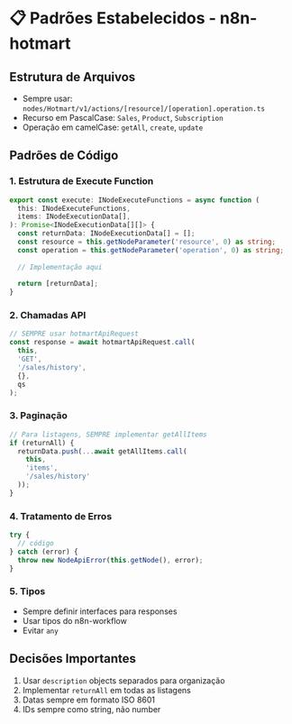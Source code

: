 # 📋 Padrões Estabelecidos - n8n-hotmart

## Estrutura de Arquivos
- Sempre usar: `nodes/Hotmart/v1/actions/[resource]/[operation].operation.ts`
- Recurso em PascalCase: `Sales`, `Product`, `Subscription`
- Operação em camelCase: `getAll`, `create`, `update`

## Padrões de Código

### 1. Estrutura de Execute Function
```typescript
export const execute: INodeExecuteFunctions = async function (
  this: INodeExecuteFunctions,
  items: INodeExecutionData[],
): Promise<INodeExecutionData[][]> {
  const returnData: INodeExecutionData[] = [];
  const resource = this.getNodeParameter('resource', 0) as string;
  const operation = this.getNodeParameter('operation', 0) as string;
  
  // Implementação aqui
  
  return [returnData];
}
```

### 2. Chamadas API
```typescript
// SEMPRE usar hotmartApiRequest
const response = await hotmartApiRequest.call(
  this,
  'GET',
  '/sales/history',
  {},
  qs
);
```

### 3. Paginação
```typescript
// Para listagens, SEMPRE implementar getAllItems
if (returnAll) {
  returnData.push(...await getAllItems.call(
    this,
    'items',
    '/sales/history'
  ));
}
```

### 4. Tratamento de Erros
```typescript
try {
  // código
} catch (error) {
  throw new NodeApiError(this.getNode(), error);
}
```

### 5. Tipos
- Sempre definir interfaces para responses
- Usar tipos do n8n-workflow
- Evitar `any`

## Decisões Importantes
1. Usar `description` objects separados para organização
2. Implementar `returnAll` em todas as listagens
3. Datas sempre em formato ISO 8601
4. IDs sempre como string, não number